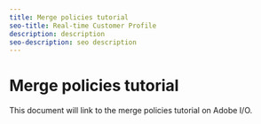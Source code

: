 ```yaml
---
title: Merge policies tutorial
seo-title: Real-time Customer Profile
description: description
seo-description: seo description
---
```


# Merge policies tutorial

This document will link to the merge policies tutorial on Adobe I/O.

